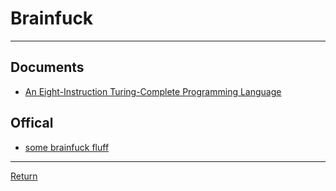 # Brainfuck

---

## Documents

- [An Eight-Instruction Turing-Complete Programming Language](https://muppetlabs.com/~breadbox/bf/)

## Offical

- [some brainfuck fluff](https://brainfuck.org/)

---

[Return](./../readme.md)

